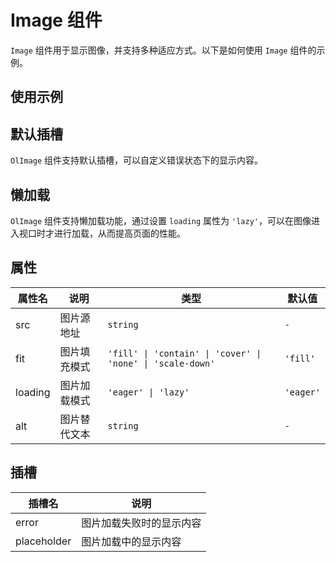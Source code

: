 # Image 组件

`Image` 组件用于显示图像，并支持多种适应方式。以下是如何使用 `Image` 组件的示例。

## 使用示例

<demo vue="../../demo/image/fit.vue" github="https://github.com/Onion-L/onionl-ui/tree/main/packages/components/image" />

## 默认插槽

`OlImage` 组件支持默认插槽，可以自定义错误状态下的显示内容。

<demo vue="../../demo/image/error.vue" github="https://github.com/Onion-L/onionl-ui/tree/main/packages/components/image" />

## 懒加载

`OlImage` 组件支持懒加载功能，通过设置 `loading` 属性为 `'lazy'`，可以在图像进入视口时才进行加载，从而提高页面的性能。

<demo vue="../../demo/image/lazy.vue" github="https://github.com/Onion-L/onionl-ui/tree/main/packages/components/image" />

## 属性

| 属性名      | 说明           | 类型                | 默认值  |
|------------|---------------|---------------------|--------|
| src        | 图片源地址     | `string`            | `-`    |
| fit        | 图片填充模式   | `'fill' \| 'contain' \| 'cover' \| 'none' \| 'scale-down'` | `'fill'` |
| loading    | 图片加载模式   | `'eager' \| 'lazy'` | `'eager'` |
| alt        | 图片替代文本   | `string`            | `-`    |

## 插槽

| 插槽名      | 说明           |
|------------|---------------|
| error      | 图片加载失败时的显示内容 |
| placeholder| 图片加载中的显示内容 |
